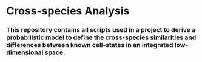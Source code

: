 # Cross-species Analysis
### This repository contains all scripts used in a project to derive a probabilistic model to define the cross-species similarities and differences between known cell-states in an integrated low-dimensional space.

